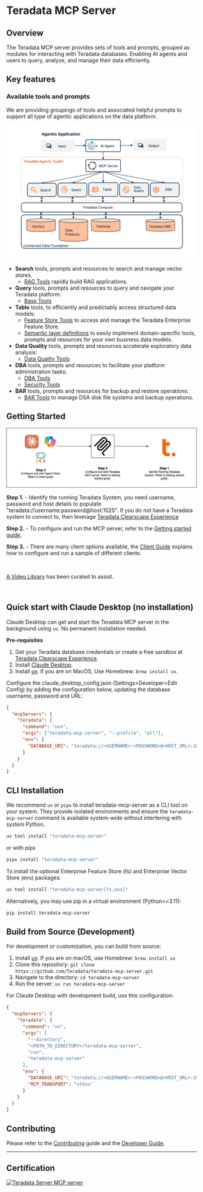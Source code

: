 # Teradata MCP Server

## Overview
The Teradata MCP server provides sets of tools and prompts, grouped as modules for interacting with Teradata databases. Enabling AI agents and users to query, analyze, and manage their data efficiently. 



## Key features

### Available tools and prompts

We are providing groupings of tools and associated helpful prompts to support all type of agentic applications on the data platform.

![Teradata MCP Server diagram](https://raw.githubusercontent.com/Teradata/teradata-mcp-server/main/docs/media/teradata-mcp-server.png)

- **Search** tools, prompts and resources to search and manage vector stores.
  - [RAG Tools](https://github.com/Teradata/teradata-mcp-server/blob/main/src/teradata_mcp_server/tools/rag/README.md) rapidly build RAG applications.
- **Query** tools, prompts and resources to query and navigate your Teradata platform:
  - [Base Tools](https://github.com/Teradata/teradata-mcp-server/blob/main/src/teradata_mcp_server/tools/base/README.md)
- **Table** tools, to efficiently and predictably access structured data models:
  - [Feature Store Tools](https://github.com/Teradata/teradata-mcp-server/blob/main/src/teradata_mcp_server/tools/fs/README.md) to access and manage the Teradata Enterprise Feature Store.
  - [Semantic layer definitions](https://github.com/Teradata/teradata-mcp-server/blob/main/docs/CUSTOMIZING.md) to easily implement domain-specific tools, prompts and resources for your own business data models. 
- **Data Quality** tools, prompts and resources accelerate exploratory data analysis:
  - [Data Quality Tools](https://github.com/Teradata/teradata-mcp-server/blob/main/src/teradata_mcp_server/tools/qlty/README.md)
- **DBA** tools, prompts and resources to facilitate your platform administration tasks:
  - [DBA Tools](https://github.com/Teradata/teradata-mcp-server/blob/main/src/teradata_mcp_server/tools/dba/README.md)
  - [Security Tools](https://github.com/Teradata/teradata-mcp-server/blob/main/src/teradata_mcp_server/tools/sec/README.md)
- **BAR** tools, prompts and resources for backup and restore operations:
  - [BAR Tools](https://github.com/Teradata/teradata-mcp-server/blob/main/src/teradata_mcp_server/tools/bar/README.md) to manage DSA disk file systems and backup operations.


## Getting Started

![Getting Started](https://raw.githubusercontent.com/Teradata/teradata-mcp-server/main/docs/media/MCP-quickstart.png)

**Step 1.** - Identify the running Teradata System, you need username, password and host details to populate "teradata://username:password@host:1025". If you do not have a Teradata system to connect to, then leverage [Teradata Clearscape Experience](https://www.teradata.com/getting-started/demos/clearscape-analytics)

**Step 2.** - To configure and run the MCP server, refer to the [Getting started guide](https://github.com/Teradata/teradata-mcp-server/blob/main/docs/GETTING_STARTED.md).

**Step 3.** - There are many client options available, the [Client Guide](https://github.com/Teradata/teradata-mcp-server/blob/main/docs/client_guide/CLIENT_GUIDE.md) explains how to configure and run a sample of different clients.

<br>

[A Video Library](https://github.com/Teradata/teradata-mcp-server/blob/main/docs/VIDEO_LIBRARY.md) has been curated to assist.

<br>


## Quick start with Claude Desktop (no installation)

Claude Desktop can get and start the Teradata MCP server in the background using `uv`. No permanent installation needed.

**Pre-requisites**
1. Get your Teradata database credentials or create a free sandbox at [Teradata Clearscape Experience](https://www.teradata.com/getting-started/demos/clearscape-analytics).
2. Install [Claude Desktop](https://claude.ai/download).
3. Install [uv](https://docs.astral.sh/uv/getting-started/installation/). If you are on MacOS, Use Homebrew: `brew install uv`.

Configure the claude_desktop_config.json (Settings>Developer>Edit Config) by adding the configuration below, updating the database username, password and URL:

```json
{
  "mcpServers": {
    "teradata": {
      "command": "uvx",
      "args": ["teradata-mcp-server", "--profile", "all"],
      "env": {
        "DATABASE_URI": "teradata://<USERNAME>:<PASSWORD>@<HOST_URL>:1025/<USERNAME>"
      }
    }
  }
}
```

## CLI Installation

We recommend `uv` or `pipx` to install teradata-mcp-server as a CLI tool on your system. 
They provide isolated environments and ensure the `teradata-mcp-server` command is available system-wide without interfering with system Python.

```bash
uv tool install "teradata-mcp-server"
```

or with pipx

```bash
pipx install "teradata-mcp-server"
```

To install the optional Enterprise Feature Store (fs) and Enterprise Vector Store (evs) packages:
```bash
uv tool install "teradata-mcp-server[fs,evs]"
```

Alternatively, you may use pip in a virtual environment (Python>=3.11):

```bash
pip install teradata-mcp-server
```

## Build from Source (Development)

For development or customization, you can build from source:

1. Install [uv](https://docs.astral.sh/uv/getting-started/installation/). If you are on macOS, use Homebrew: `brew install uv`
2. Clone this repository: `git clone https://github.com/Teradata/teradata-mcp-server.git`
3. Navigate to the directory: `cd teradata-mcp-server`
4. Run the server: `uv run teradata-mcp-server`

For Claude Desktop with development build, use this configuration:

```json
{
  "mcpServers": {
    "teradata": {
      "command": "uv",
      "args": [
        "--directory",
        "<PATH_TO_DIRECTORY>/teradata-mcp-server",
        "run",
        "teradata-mcp-server"
      ],
      "env": {
        "DATABASE_URI": "teradata://<USERNAME>:<PASSWORD>@<HOST_URL>:1025/<USERNAME>",
        "MCP_TRANSPORT": "stdio"
      }
    }
  }
}
```

## Contributing
Please refer to the [Contributing](https://github.com/Teradata/teradata-mcp-server/blob/main/docs/CONTRIBUTING.md) guide and the [Developer Guide](https://github.com/Teradata/teradata-mcp-server/blob/main/docs/developer_guide/DEVELOPER_GUIDE.md).


---------------------------------------------------------------------
## Certification
<a href="https://glama.ai/mcp/servers/@Teradata/teradata-mcp-server">
  <img width="380" height="200" src="https://glama.ai/mcp/servers/@Teradata/teradata-mcp-server/badge" alt="Teradata Server MCP server" />
</a>

